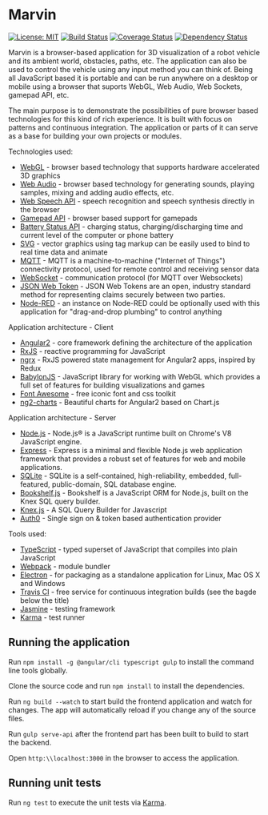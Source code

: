 # Marvin
[![License: MIT](https://img.shields.io/badge/License-MIT-yellow.svg)](https://opensource.org/licenses/MIT)
[![Build Status](https://travis-ci.org/oliverhruby/marvin.svg?branch=master)](https://travis-ci.org/oliverhruby/marvin)
[![Coverage Status](https://coveralls.io/repos/github/oliverhruby/marvin/badge.svg)](https://coveralls.io/github/oliverhruby/marvin?branch=master)
[![Dependency Status](https://david-dm.org/oliverhruby/marvin/status.svg)](https://david-dm.org/oliverhruby/marvin)

Marvin is a browser-based application for 3D visualization of a robot vehicle and its ambient world, obstacles, paths, etc. The application can also be used to control the vehicle using any input method you can think of. Being all JavaScript based it is portable and can be run anywhere on a desktop or mobile using a browser that suports WebGL, Web Audio, Web Sockets, gamepad API, etc.

The main purpose is to demonstrate the possibilities of pure browser based technologies for this kind of rich experience.
It is built with focus on patterns and continuous integration. The application or parts of it can serve as a base
for building your own projects or modules. 

Technologies used:
* [WebGL](https://en.wikipedia.org/wiki/WebGL) - browser based technology that supports hardware accelerated 3D graphics
* [Web Audio](http://webaudioapi.com) - browser based technology for generating sounds, playing samples, mixing and adding audio effects, etc.
* [Web Speech API](https://developer.mozilla.org/en-US/docs/Web/API/Web_Speech_API) - speech recognition and speech synthesis directly in the browser
* [Gamepad API](https://developer.mozilla.org/en-US/docs/Web/API/Gamepad_API) - browser based support for gamepads
* [Battery Status API](https://www.w3.org/TR/battery-status) - charging status, charging/discharging time and current level of the computer or phone battery
* [SVG](https://en.wikipedia.org/wiki/Scalable_Vector_Graphics) - vector graphics using tag markup can be easily used to bind to real time data and animate
* [MQTT](http://mqtt.org) - MQTT is a machine-to-machine ("Internet of Things") connectivity protocol, used for remote control and receiving sensor data
* [WebSocket](https://en.wikipedia.org/wiki/WebSocket) - communication protocol (for MQTT over Websockets)
* [JSON Web Token](https://jwt.io/) - JSON Web Tokens are an open, industry standard method for representing claims securely between two parties.
* [Node-RED](https://nodered.org) - an instance on Node-RED could be optionally used with this application for "drag-and-drop plumbing" to control anything

Application architecture - Client
* [Angular2](https://angular.io) - core framework defining the architecture of the application
* [RxJS](http://reactivex.io/rxjs) - reactive programming for JavaScript
* [ngrx](https://github.com/ngrx/ngrx.github.io) - RxJS powered state management for Angular2 apps, inspired by Redux
* [BabylonJS](http://babylonjs.com) - JavaScript library for working with WebGL which provides a full set of features for building visualizations and games
* [Font Awesome](http://fontawesome.io) - free iconic font and css toolkit
* [ng2-charts](https://github.com/valor-software/ng2-charts) - Beautiful charts for Angular2 based on Chart.js

Application architecture - Server
* [Node.js](https://nodejs.org/en) - Node.js® is a JavaScript runtime built on Chrome's V8 JavaScript engine.
* [Express](http://expressjs.com) - Express is a minimal and flexible Node.js web application framework that provides a robust set of features for web and mobile applications.
* [SQLite](https://www.sqlite.org) - SQLite is a self-contained, high-reliability, embedded, full-featured, public-domain, SQL database engine.
* [Bookshelf.js](http://bookshelfjs.org) - Bookshelf is a JavaScript ORM for Node.js, built on the Knex SQL query builder.
* [Knex.js](https://knexjs.org) - A SQL Query Builder for Javascript
* [Auth0](https://auth0.com) - Single sign on & token based authentication provider

Tools used:
* [TypeScript](https://www.typescriptlang.org/index.html) - typed superset of JavaScript that compiles into plain JavaScript
* [Webpack](https://webpack.js.org) - module bundler
* [Electron](http://electron.atom.io/) - for packaging as a standalone application for Linux, Mac OS X and Windows
* [Travis CI](https://travis-ci.org) - free service for continuous integration builds (see the bagde below the title)
* [Jasmine](https://jasmine.github.io) - testing framework
* [Karma](http://karma-runner.github.io/1.0/index.html) - test runner

## Running the application

Run `npm install -g @angular/cli typescript gulp` to install the command line tools globally.

Clone the source code and run `npm install` to install the dependencies.

Run `ng build --watch` to start build the frontend application and watch for changes. The app will automatically reload if you change any of the source files.

Run `gulp serve-api` after the frontend part has been built to build to start the backend.

Open `http:\\localhost:3000` in the browser to access the application.

## Running unit tests

Run `ng test` to execute the unit tests via [Karma](https://karma-runner.github.io).
